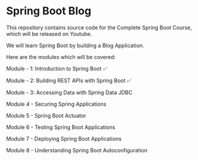 # Spring Boot Blog

This repository contains source code for the Complete Spring Boot Course, which will be released on Youtube.

We will learn Spring Boot by building a Blog Application.

Here are the modules which will be covered:

Module - 1: Introduction to Spring Boot ✅

Module - 2: Building REST APIs with Spring Boot ✅

Module - 3: Accessing Data with Spring Data JDBC

Module 4 - Securing Spring Applications

Module 5 - Spring Boot Actuator

Module 6 - Testing Spring Boot Applications

Module 7 - Deploying Spring Boot Applications

Module 8 - Understanding Spring Boot Autoconfiguration
